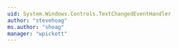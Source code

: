 ```yaml
---
uid: System.Windows.Controls.TextChangedEventHandler
author: "stevehoag"
ms.author: "shoag"
manager: "wpickett"
---
```

